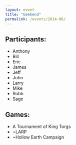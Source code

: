 ```yaml
---
layout: event
title: "Geekend"
permalink: /events/2014-06/
---
```


## Participants:
- Anthony
- Bill
- Eric
- James
- Jeff
- John
- Larry
- Mike
- Robb
- Sage

## Games:
- A Tournament of King Torgs
- ~LARP
- ~Hollow Earth Campaign
